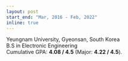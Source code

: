 ```yaml
---
layout: post
start_end: "Mar, 2016 - Feb, 2022"
inline: true
---
```


Yeungnam University, Gyeonsan, South Korea \
B.S in Electronic Engineering \
Cumulative GPA: <b>4.08 / 4.5</b> (Major: <b>4.22 / 4.5</b>).